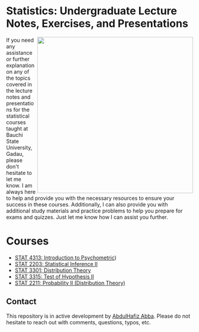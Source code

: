 # Statistics: Undergraduate Lecture Notes, Exercises, and Presentations 

<img align="right" src="readme_imgs/gifs/cover_2nd.png" height="420">


If you need any assistance or further explanation on any of the topics covered in the lecture notes and presentations for the statistical courses taught at Bauchi State University, Gadau, please don't hesitate to let me know. I am always here to help and provide you with the necessary resources to ensure your success in these courses. Additionally, I can also provide you with additional study materials and practice problems to help you prepare for exams and quizzes. Just let me know how I can assist you further.

# Courses
- [STAT 4313: Introduction to Psychometric](https://github.com/xadex01/Lecture_Note/blob/main/Note/STAT%204313%20Psychometric/STAT%204313%20Psychometric.pdf))
- [STAT 2203: Statistical Inference II](https://xadex01.github.io/Inferential_Statistics/)
- [STAT 3301: Distribution Theory](#online-notes)
- [STAT 3315: Test of Hypothesis II](#what-is-new-in-the-second-edition)
- [STAT 2211: Probability II (Distribution Theory)](#how-to-use-the-book)


## Contact


This repository is in active development by [AbdulHafiz Abba](mailto:Abdulhafeezabba@gmail.com). Please do not hesitate to reach out with comments, questions, typos, etc.
